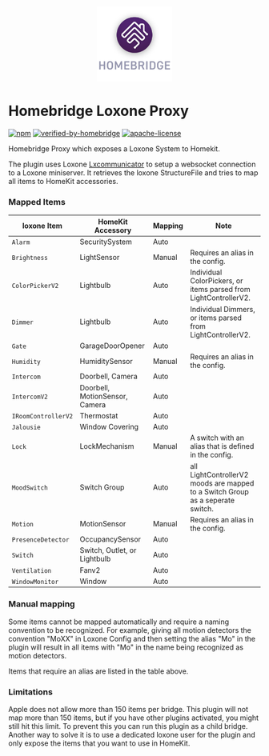 
<p align="center">

<img src="https://github.com/homebridge/branding/raw/master/logos/homebridge-wordmark-logo-vertical.png" width="150">

</p>


# Homebridge Loxone Proxy 

[![npm](https://badgen.net/npm/v/homebridge-loxone-proxy)](https://npmjs.com/package/homebridge-loxone-proxy)
[![verified-by-homebridge](https://badgen.net/badge/homebridge/verified/purple)](https://github.com/homebridge/homebridge/wiki/Verified-Plugins)
[![apache-license](https://badgen.net/npm/license/homebridge-loxone-proxy)](https://github.com/0x5e/homebridge-loxone-proxy/blob/main/LICENSE)

Homebridge Proxy which exposes a Loxone System to Homekit.

The plugin uses Loxone [Lxcommunicator](https://github.com/Loxone/lxcommunicator) to setup a websocket connection to a Loxone miniserver.
It retrieves the loxone StructureFile and tries to map all items to HomeKit accessories.

### Mapped Items

|loxone Item |HomeKit Accessory |Mapping |Note
|--- |--- |--- |--- |
| `Alarm` | SecuritySystem | Auto
|`Brightness` | LightSensor | Manual | Requires an alias in the config.
| `ColorPickerV2` | Lightbulb | Auto | Individual ColorPickers, or items parsed from LightControllerV2.
| `Dimmer` | Lightbulb | Auto | Individual Dimmers, or items parsed from LightControllerV2.
|`Gate` | GarageDoorOpener | Auto
|`Humidity` | HumiditySensor | Manual | Requires an alias in the config.
|`Intercom` | Doorbell, Camera | Auto
|`IntercomV2` | Doorbell, MotionSensor, Camera | Auto
|`IRoomControllerV2` | Thermostat | Auto
|`Jalousie` | Window Covering | Auto
|`Lock` | LockMechanism | Manual | A switch with an alias that is defined in the config.
|`MoodSwitch` | Switch Group | Auto | all LightControllerV2 moods are mapped to a Switch Group as a seperate switch.
|`Motion` | MotionSensor | Manual | Requires an alias in the config.
|`PresenceDetector` | OccupancySensor | Auto
|`Switch` | Switch, Outlet, or Lightbulb | Auto
|`Ventilation` | Fanv2 | Auto
|`WindowMonitor` | Window | Auto

### Manual mapping
Some items cannot be mapped automatically and require a naming convention to be recognized. For example, giving all motion detectors the convention "MoXX" in Loxone Config and then setting the alias "Mo" in the plugin will result in all items with "Mo" in the name being recognized as motion detectors.

Items that require an alias are listed in the table above.

### Limitations

Apple does not allow more than 150 items per bridge. This plugin will not map more than 150 items, but if you have other plugins activated, you might still hit this limit. To prevent this you can run this plugin as a child bridge. Another way to solve it is to use a dedicated loxone user for the plugin and only expose the items that you want to use in HomeKit.
